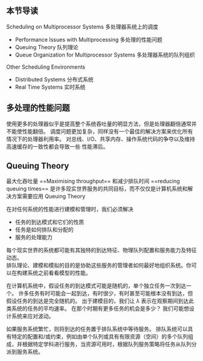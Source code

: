## 本节导读

Scheduling on Multiprocessor Systems 多处理器系统上的调度
- Performance Issues with Multiprocessing 多处理的性能问题
- Queuing Theory 队列理论
- Queue Organization for Multiprocessor Systems 多处理器系统的队列组织

Other Scheduling Environments 
- Distributed Systems 分布式系统
- Real Time Systems 实时系统


## 多处理的性能问题 

使用更多的处理器似乎是提高整个系统吞吐量的明显方法，但是处理器翻倍通常并不能使性能翻倍。
调度问题更加复杂，同样没有一个最佳的解决方案来优化所有情况下的处理器利用率。
对总线、I/O、共享内存、操作系统代码的争夺以及维持高速缓存的一致性都会导致一些 性能滞后。

## Queuing Theory

最大化吞吐量 ==Maximising throughput== 和减少排队时间 ==reducing queuing times== 是许多现实世界服务的共同目标，而不仅仅是计算机系统和解决方案需要应用 Queuing Theory

在对任何系统的性能进行建模和管理时，我们必须解决  
- 任务的到达模式和它们的性质 
- 任务是如何排队和分配的 
- 服务的处理能力

每个现实世界的系统都可能有其独特的到达特征、物理队列配置和服务能力及特征动态。  
排队理论、建模和模拟的目的是协助这些服务的管理者如何最好地组织系统。你可以在构建系统之前看看模型的性能。


在计算机系统中，假设任务的到达模式可能是随机的，单个独立任务一次到达一个。 许多任务有时可能会一起到达，有时很少，有时甚至可能根本没有到达，但假设任务的到达是完全随机的。
出于建模目的，我们让 $\lambda$ 表示在观察期间到达此类系统的任务的平均速率。 在那个时期有更多任务的机会是多少？ 我们可能想设计系统来应对波动。


如果服务系统繁忙，则将到达的任务置于排队系统中等待服务。
排队系统可以具有特定的配置和/或约束，例如由单个队列或具有有限资源（空间）的多个队列组成，并根据特定学科进行服务，当资源可用时，根据队列服务策略将任务从队列分派到服务系统。

